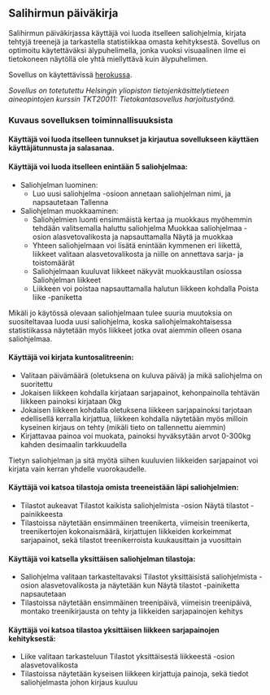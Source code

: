 ## Salihirmun päiväkirja
Salihirmun päiväkirjassa käyttäjä voi luoda itselleen saliohjelmia, kirjata tehtyjä treenejä ja tarkastella statistiikkaa omasta kehityksestä. Sovellus on optimoitu käytettäväksi älypuhelimella, jonka vuoksi visuaalinen ilme ei tietokoneen näytöllä ole yhtä miellyttävä kuin älypuhelimen.

Sovellus on käytettävissä [herokussa](https://salihirmun-paivakirja.herokuapp.com/).

*Sovellus on totetutettu Helsingin yliopiston tietojenkäsittelytieteen aineopintojen kurssin TKT20011: Tietokantasovellus harjoitustyönä.*


### Kuvaus sovelluksen toiminnallisuuksista

#### Käyttäjä voi luoda itselleen tunnukset ja kirjautua sovellukseen käyttäen käyttäjätunnusta ja salasanaa.

#### Käyttäjä voi luoda itselleen enintään 5 saliohjelmaa:
- Saliohjelman luominen:
    - Luo uusi saliohjelma -osioon annetaan saliohjelman nimi, ja napsautetaan  Tallenna
- Saliohjelman muokkaaminen:
    - Saliohjelmien luonti ensimmäistä kertaa ja muokkaus myöhemmin tehdään valitsemalla haluttu saliohjelma Muokkaa saliohjelmaa -osion alasvetovalikosta ja napsauttamalla Näytä ja muokkaa
    - Yhteen saliohjelmaan voi lisätä enintään kymmenen eri liikettä, liikkeet valitaan alasvetovalikosta ja niille on annettava sarja- ja toistomäärät
    - Saliohjelmaan kuuluvat liikkeet näkyvät muokkaustilan osiossa Saliohjelman liikkeet
    - Liikkeen voi poistaa napsauttamalla halutun liikkeen kohdalla Poista liike -paniketta
    
Mikäli jo käytössä olevaan saliohjelmaan tulee suuria muutoksia on suositeltavaa luoda uusi saliohjelma, koska saliohjelmakohtaisessa statistiikassa näytetään myös liikkeet jotka ovat aiemmin olleen osana saliohjelmaa.
    
#### Käyttäjä voi kirjata kuntosalitreenin:
- Valitaan päivämäärä (oletuksena on kuluva päivä) ja mikä saliohjelma on suoritettu
- Jokaisen liikkeen kohdalla kirjataan sarjapainot, kehonpainolla tehtävän liikkeen painoksi kirjataan 0kg
- Jokaisen liikkeen kohdalla oletuksena liikkeen sarjapainoksi tarjotaan edellisellä kerralla kirjattua, liikkeen kohdalla näytetään myös milloin kyseinen kirjaus on tehty (mikäli tieto on tallennettu aiemmin)
- Kirjattavaa painoa voi muokata, painoksi hyväksytään arvot 0-300kg kahden desimaalin tarkkuudella

Tietyn saliohjelman ja sitä myötä siihen kuuluvien liikkeiden sarjapainot voi kirjata vain kerran yhdelle vuorokaudelle.

#### Käyttäjä voi katsoa tilastoja omista treeneistään läpi saliohjelmien:
- Tilastot aukeavat Tilastot kaikista saliohjelmista -osion Näytä tilastot -painikkeesta
- Tilastoissa näytetään ensimmäinen treenikerta, viimeisin treenikerta, treenikertojen kokonaismäärä, kirjattujen liikkeiden korkeimmat sarjapainot, sekä tilastot treenikerroista kuukausittain ja vuosittain

#### Käyttäjä voi katsella yksittäisen saliohjelman tilastoja:
- Saliohjelma valitaan tarkasteltavaksi Tilastot yksittäisistä saliohjelmista -osion alasvetovalikosta ja näytetään kun Näytä tilastot -painiketta napsautetaan
- Tilastoissa näytetään ensimmäinen treenipäivä, viimeisin treenipäivä, montako treenikirjausta on tehty ja liikkeiden sarjapainojen kehitys

#### Käyttäjä voi katsoa tilastoa yksittäisen liikkeen sarjapainojen kehityksestä:
- Liike valitaan tarkasteluun Tilastot yksittäisestä liikkeestä -osion alasvetovalikosta
- Tilastoissa näytetään kyseisen liikkeen kirjattuja painoja, sekä tiedot saliohjelmasta johon kirjaus kuuluu

